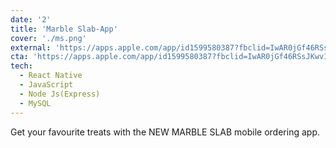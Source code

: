 ```yaml
---
date: '2'
title: 'Marble Slab-App'
cover: './ms.png'
external: 'https://apps.apple.com/app/id1599580387?fbclid=IwAR0jGf46RSsJKwvI7a3eN3MFlfeYcHNMWo7oXNrfuzGXvAHUBllbt3F-pQk'
cta: 'https://apps.apple.com/app/id1599580387?fbclid=IwAR0jGf46RSsJKwvI7a3eN3MFlfeYcHNMWo7oXNrfuzGXvAHUBllbt3F-pQk'
tech:
  - React Native
  - JavaScript
  - Node Js(Express)
  - MySQL
---
```


Get your favourite treats with the NEW MARBLE SLAB mobile ordering app.
